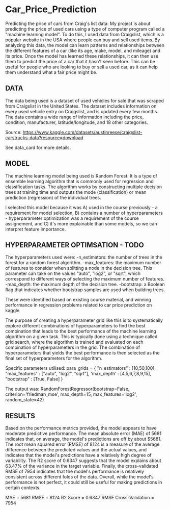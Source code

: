 # Car_Price_Prediction
Predicting the price of cars from Craig's list data:
My project is about predicting the price of used cars using a type of computer program called a "machine learning model". To do this, I used data from Craigslist, which is a popular website in the USA where people can buy and sell used items. By analyzing this data, the model can learn patterns and relationships between the different features of a car (like its age, make, model, and mileage) and its price. Once the model has learned these relationships, it can then use them to predict the price of a car that it hasn't seen before. This can be useful for people who are looking to buy or sell a used car, as it can help them understand what a fair price might be.

## DATA
The data being used is a dataset of used vehicles for sale that was scraped from Craigslist in the United States. The dataset includes information on every used vehicle entry on Craigslist, and is updated every few months. The data contains a wide range of information including the price, condition, manufacturer, latitude/longitude, and 18 other categories. 

Source: https://www.kaggle.com/datasets/austinreese/craigslist-carstrucks-data?resource=download

See data_card for more details.

## MODEL 
The machine learning model being used is Random Forest. It is a type of ensemble learning algorithm that is commonly used for regression and classification tasks. The algorithm works by constructing multiple decision trees at training time and outputs the mode (classification) or mean prediction (regression) of the individual trees.

I selected this model because it was A) used in the course previously - a requirement for model selection,  B) contains a number of hyperparameters - hyperparameter optimization was a requirement of the course assignement, and C) it's more explainable than some models, so we can interpret feature importance.

## HYPERPARAMETER OPTIMSATION - TODO

The hyperparameters used were:
-n_estimators: the number of trees in the forest for a random forest algorithm.
-max_features: the maximum number of features to consider when splitting a node in the decision tree. This parameter can take on the values "auto", "log2", or "sqrt", which correspond to different ways of selecting the maximum number of features.
-max_depth: the maximum depth of the decision tree.
-bootstrap: a Boolean flag that indicates whether bootstrap samples are used when building trees.

These were identified based on existing course material, and winning performance in regression problems related to car price prediction on kaggle

The purpose of creating a hyperparameter grid like this is to systematically explore different combinations of hyperparameters to find the best combination that leads to the best performance of the machine learning algorithm on a given task. This is typically done using a technique called grid search, where the algorithm is trained and evaluated on each combination of hyperparameters in the grid. The combination of hyperparameters that yields the best performance is then selected as the final set of hyperparameters for the algorithm.

Specific parameters utilised: 
para_grids = {
            "n_estimators" : [10,50,100],
            "max_features" : ["auto", "log2", "sqrt"],
            'max_depth' : [4,5,6,7,8,9,15],
            "bootstrap"    : [True, False]
        }
        
The output was:
RandomForestRegressor(bootstrap=False, criterion='friedman_mse', max_depth=15,
                      max_features='log2', random_state=42)        

## RESULTS

Based on the performance metrics provided, the model appears to have moderate predictive performance. The mean absolute error (MAE) of 5681 indicates that, on average, the model's predictions are off by about $5681. The root mean squared error (RMSE) of 8124 is a measure of the average difference between the predicted values and the actual values, and indicates that the model's predictions have a relatively high degree of variability. The R2 score of 0.6347 suggests that the model explains about 63.47% of the variance in the target variable. Finally, the cross-validated RMSE of 7954 indicates that the model's performance is relatively consistent across different folds of the data. Overall, while the model's performance is not perfect, it could still be useful for making predictions in certain contexts.

MAE =  5681
RMSE = 8124
R2 Score = 0.6347
RMSE Cross-Validation = 7954
